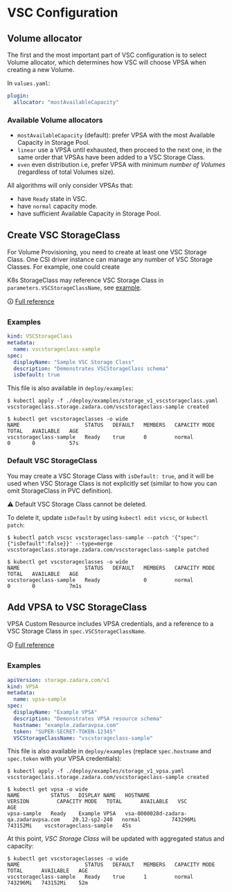 # VSC Configuration

## Volume allocator

The first and the most important part of VSC configuration is to select Volume allocator, which determines how VSC will
choose VPSA when creating a new Volume.

In `values.yaml`:

```yaml
plugin:
  allocator: "mostAvailableCapacity"
```

### Available Volume allocators

- `mostAvailableCapacity` (default): prefer VPSA with the most Available Capacity in Storage Pool.
- `linear` use a VPSA until exhausted, then proceed to the next one, in the same order that VPSAs have been added to a
  VSC Storage Class.
- `even` even distribution i.e, prefer VPSA with minimum *number of Volumes* (regardless of total Volumes size).

All algorithms will only consider VPSAs that:

- have `Ready` state in VSC.
- have `normal` capacity mode.
- have sufficient Available Capacity in Storage Pool.

## Create VSC StorageClass

For Volume Provisioning, you need to create at least one VSC Storage Class.
One CSI driver instance can manage any number of VSC Storage Classes. For example, one could create

K8s StorageClass may reference VSC Storage Class in `parameters.VSCStorageClassName`, see [example](configuring_storage.md#storage-class).

🛈 [Full reference](custom_resources_generated.md#VSCStorageClass)

### Examples

```yaml
kind: VSCStorageClass
metadata:
  name: vscstorageclass-sample
spec:
  displayName: "Sample VSC Storage Class"
  description: "Demonstrates VSCStorageClass schema"
  isDefault: true
```

This file is also available in `deploy/examples`:
```
$ kubectl apply -f ./deploy/examples/storage_v1_vscstorageclass.yaml
vscstorageclass.storage.zadara.com/vscstorageclass-sample created
```

```shell
$ kubectl get vscstorageclasses -o wide
NAME                     STATUS   DEFAULT   MEMBERS   CAPACITY MODE   TOTAL   AVAILABLE   AGE
vscstorageclass-sample   Ready    true      0         normal          0       0           57s
```

### Default VSC StorageClass

You may create a VSC Storage Class with `isDefault: true`, and it will be used when VSC Storage Class is
not explicitly set (similar to how you can omit StorageClass in PVC definition).

⚠ Default VSC Storage Class cannot be deleted.

To delete it, update `isDefault` by using `kubectl edit vscsc`, or `kubectl patch`:

```
$ kubectl patch vscsc vscstorageclass-sample --patch '{"spec":{"isDefault":false}}' --type=merge
vscstorageclass.storage.zadara.com/vscstorageclass-sample patched

$ kubectl get vscstorageclasses -o wide
NAME                     STATUS   DEFAULT   MEMBERS   CAPACITY MODE   TOTAL   AVAILABLE   AGE
vscstorageclass-sample   Ready              0         normal          0       0           7m1s
```

## Add VPSA to VSC StorageClass

VPSA Custom Resource includes VPSA credentials,
and a reference to a VSC Storage Class in `spec.VSCStorageClassName`.

🛈 [Full reference](custom_resources_generated.md#VSCStorageClass)

### Examples

```yaml
apiVersion: storage.zadara.com/v1
kind: VPSA
metadata:
  name: vpsa-sample
spec:
  displayName: "Example VPSA"
  description: "Demonstrates VPSA resource schema"
  hostname: "example.zadaravpsa.com"
  token: "SUPER-SECRET-TOKEN-12345"
  VSCStorageClassName: "vscstorageclass-sample"
```

This file is also available in `deploy/examples` (replace `spec.hostname` and `spec.token` with your VPSA credentials):
```shell
$ kubectl apply -f ./deploy/examples/storage_v1_vpsa.yaml
vscstorageclass.storage.zadara.com/vscstorageclass-sample created
```

```shell
$ kubectl get vpsa -o wide
NAME          STATUS   DISPLAY NAME   HOSTNAME                                 VERSION         CAPACITY MODE   TOTAL      AVAILABLE   VSC                      AGE
vpsa-sample   Ready    Example VPSA   vsa-0000028d-zadara-qa.zadaravpsa.com    20.12-sp2-240   normal          743296Mi   743152Mi    vscstorageclass-sample   45s
```

At this point, _VSC Storage Class_ will be updated with aggregated status and capacity:

```shell
$ kubectl get vscstorageclasses -o wide
NAME                     STATUS   DEFAULT   MEMBERS   CAPACITY MODE   TOTAL      AVAILABLE   AGE
vscstorageclass-sample   Ready    true      1         normal          743296Mi   743152Mi    52m
```
